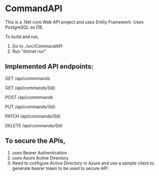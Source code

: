# CommandAPI
This is a .Net core Web API project and uses Entity Framework. Uses PostgreSQL as DB. 

To build and run,
1. Go to ./src/CommandAPI
2. Run "dotnet run"


## Implemented API endpoints:

GET /api/commmands

GET /api/commands/{Id}

POST /api/commmands

PUT /api/commands/{Id}

PATCH /api/commands/{Id}

DELETE /api/commands/{Id}


## To secure the APIs,
1. uses Bearer Authentication
2. uses Azure Active Directory
3. Need to configure Active Directory in Azure and use a sample client to generate bearer token to be used to secure API
